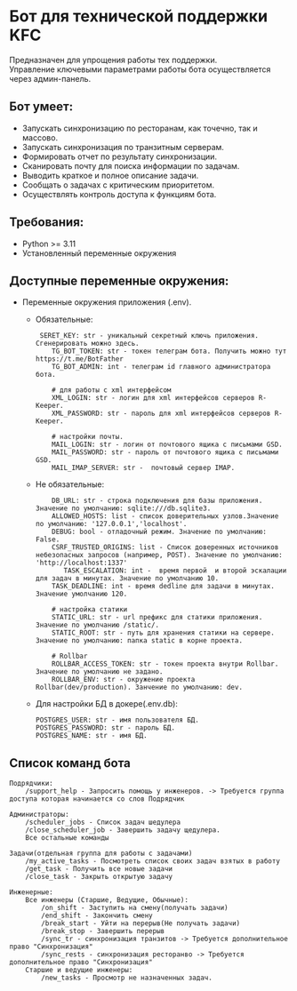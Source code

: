 # Бот для технической поддержки KFC
Предназначен для упрощения работы тех поддержки.  
Управление ключевыми параметрами работы бота осуществляется через админ-панель.

## Бот умеет:
- Запускать синхронизацию по ресторанам, как точечно, так и массово.
- Запускать синхронизация по транзитным серверам.
- Формировать отчет по результату синхронизации.
- Сканировать почту для поиска информации по задачам.
- Выводить краткое и полное описание задачи.
- Сообщать о задачах с критическим приоритетом.
- Осуществлять контроль доступа к функциям бота.

## Требования:
- Python >= 3.11
- Установленный переменные окружения

## Доступные переменные окружения:
- Переменные окружения приложения (.env).
  - Обязательные:
    ```dotenv
     SERET_KEY: str - уникальный секретный ключь приложения. Сгенерировать можно здесь.
	    TG_BOT_TOKEN: str - токен телеграм бота. Получить можно тут https://t.me/BotFather
	    TG_BOT_ADMIN: int - телеграм id главного администратора бота.
	
	    # для работы с xml интерфейсом
	    XML_LOGIN: str - логин для xml интерфейсов серверов R-Keeper.
	    XML_PASSWORD: str - пароль для xml интерфейсов серверов R-Keeper.
	
	    # настройки почты.
	    MAIL_LOGIN: str - логин от почтового ящика с письмами GSD.
	    MAIL_PASSWORD: str - пароль от почтового ящика с письмами GSD.
	    MAIL_IMAP_SERVER: str -  почтовый сервер IMAP.
    ```
    
  - Не обязательные:
    ```dotenv
        DB_URL: str - строка подключения для базы приложения. Значение по умолчанию: sqlite:///db.sqlite3.
        ALLOWED_HOSTS: list - список доверительных узлов.Значение по умолчанию: '127.0.0.1','localhost'.
        DEBUG: bool - отладочный режим. Значение по умолчанию: False.
        CSRF_TRUSTED_ORIGINS: list - Список доверенных источников небезопасных запросов (например, POST). Значение по умолчанию: 'http://localhost:1337'
	       TASK_ESCALATION: int -  время первой  и второй эскалации для задач в минутах. Значение по умолчанию 10.
        TASK_DEADLINE: int - время dedline для задачи в минутах. Значение умолчанию 120.  
    
        # настройка статики
        STATIC_URL: str - url префикс для статики приложения. Значение по умолчанию /static/.
        STATIC_ROOT: str - путь для хранения статики на сервере. Значение по умолчанию: папка static в корне проекта.
    
        # Rollbar
        ROLLBAR_ACCESS_TOKEN: str - токен проекта внутри Rollbar. Значение по умолчанию не задано.
        ROLLBAR_ENV: str - окружение проекта Rollbar(dev/production). Занчение по умолчанию: dev.
    ```
  - Для настройки БД в докере(.env.db):
    ```dotenv
    POSTGRES_USER: str - имя пользователя БД.
    POSTGRES_PASSWORD: str - пароль БД.
    POSTGRES_NAME: str - имя БД.
    ```

## Список команд бота
```text
Подрядчики:
	/support_help - Запросить помощь у инженеров. -> Требуется группа доступа которая начинается со слов Подрядчик

Администраторы:
	/scheduler_jobs - Список задач шедулера
	/close_scheduler_job - Завершить задачу щедулера.
	Все остальные команды

Задачи(отдельная группа для работы с задачами)
	/my_active_tasks - Посмотреть список своих задач взятых в работу
	/get_task - Получить все новые задачи
	/close_task - Закрыть открытую задачу
	
Инженерные:
	Все инженеры (Старшие, Ведущие, Обычные):
		/on_shift - Заступить на смену(получать задачи)
		/end_shift - Закончить смену
		/break_start - Уйти на перерыв(Не получать задачи)
		/break_stop - Завершить перерыв
		/sync_tr - синхронизация транзитов -> Требуется дополнительное право "Синхронизация"
		/sync_rests - синхронизация ресторанво -> Требуется дополнительное право "Синхронизация"
	Старшие и ведущие инженеры:	
		/new_tasks - Просмотр не назначенных задач. 
```
